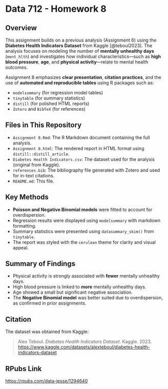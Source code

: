 # Data 712 - Homework 8 

## Overview

This assignment builds on a previous analysis (Assignment 6) using the **Diabetes Health Indicators Dataset** from Kaggle [@teboul2023]. The analysis focuses on modeling the number of **mentally unhealthy days** (`ment_hlth`) and investigates how individual characteristics—such as **high blood pressure**, **age**, and **physical activity**—relate to mental health outcomes.

Assignment 8 emphasizes **clear presentation**, **citation practices**, and the use of **automated and reproducible tables** using R packages such as:

- `modelsummary` (for regression model tables)
- `tinytable` (for summary statistics)
- `distill` (for polished HTML reports)
- `Zotero` and `BibTeX` (for references)

## Files in This Repository

- `Assignment 8.Rmd`: The R Markdown document containing the full analysis.
- `Assignment 8.html`: The rendered report in HTML format using `distill::distill_article`.
- `Diabetes Health Indicators.csv`: The dataset used for the analysis (original from Kaggle).
- `references.bib`: The bibliography file generated with Zotero and used for in-text citations.
- `README.md`: This file.

## Key Methods

- **Poisson and Negative Binomial models** were fitted to account for overdispersion.
- Regression results were displayed using `modelsummary` with markdown formatting.
- Summary statistics were presented using `datasummary_skim()` from `tinytable`.
- The report was styled with the `cerulean` theme for clarity and visual appeal.

## Summary of Findings

- Physical activity is strongly associated with **fewer** mentally unhealthy days.
- High blood pressure is linked to **more** mentally unhealthy days.
- Age showed a small but significant negative association.
- The **Negative Binomial model** was better suited due to overdispersion, as confirmed in prior assignments.

## Citation

The dataset was obtained from Kaggle:

> Alex Teboul. *Diabetes Health Indicators Dataset*. Kaggle. 2023.  
> https://www.kaggle.com/datasets/alexteboul/diabetes-health-indicators-dataset

## RPubs Link
https://rpubs.com/data-jesse/1294640
